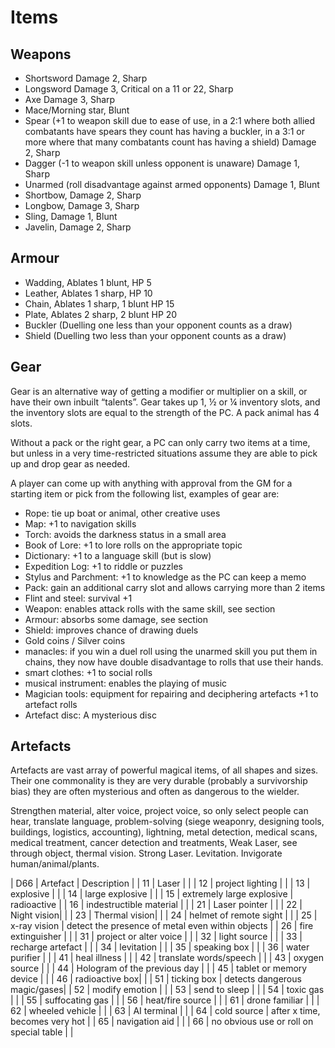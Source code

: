 # Items

## Weapons

* Shortsword Damage 2, Sharp
* Longsword Damage 3, Critical on a 11 or 22, Sharp
* Axe Damage 3, Sharp
* Mace/Morning star, Blunt
* Spear (+1 to weapon skill due to ease of use, in a 2:1 where both allied combatants have spears they count has having a buckler, in a 3:1 or more where that many combatants count has having a shield) Damage 2, Sharp
* Dagger (-1 to weapon skill unless opponent is unaware) Damage 1, Sharp
* Unarmed (roll disadvantage against armed opponents) Damage 1, Blunt
* Shortbow, Damage 2, Sharp
* Longbow, Damage 3, Sharp
* Sling, Damage 1, Blunt
* Javelin, Damage 2, Sharp

## Armour

* Wadding, Ablates 1 blunt, HP 5
* Leather, Ablates 1 sharp, HP 10
* Chain, Ablates 1 sharp, 1 blunt HP 15
* Plate, Ablates 2 sharp, 2 blunt HP 20
* Buckler (Duelling one less than your opponent counts as a draw)
* Shield (Duelling two less than your opponent counts as a draw)

## Gear

Gear is an alternative way of getting a modifier or multiplier on a skill, or have their own inbuilt “talents”. Gear takes up 1, ½ or ¼ inventory slots, and the inventory slots are equal to the strength of the PC. A pack animal has 4 slots. 

Without a pack or the right gear, a PC can only carry two items at a time, but unless in a very time-restricted situations assume they are able to pick up and drop gear as needed.

A player can come up with anything with approval from the GM for a starting item or pick from the following list, examples of gear are:

* Rope: tie up boat or animal, other creative uses
* Map: +1 to navigation skills
* Torch: avoids the darkness status in a small area
* Book of Lore: +1 to lore rolls on the appropriate topic
* Dictionary: +1 to a language skill (but is slow)
* Expedition Log: +1 to riddle or puzzles
* Stylus and Parchment: +1 to knowledge as the PC can keep a memo
* Pack: gain an additional carry slot and allows carrying more than 2 items
* Flint and steel: survival +1
* Weapon: enables attack rolls with the same skill, see section
* Armour: absorbs some damage, see section
* Shield: improves chance of drawing duels
* Gold coins / Silver coins
* manacles: if you win a duel roll using the unarmed skill you put them in chains, they now have double disadvantage to rolls that use their hands.
* smart clothes: +1 to social rolls
* musical instrument: enables the playing of music
* Magician tools: equipment for repairing and deciphering artefacts +1 to artefact rolls
* Artefact disc: A mysterious disc

## Artefacts

Artefacts are vast array of powerful magical items, of all shapes and sizes. Their one commonality is they are very
durable (probably a survivorship bias) they are often mysterious and often as dangerous to the wielder.

Strengthen material, alter voice, project voice, so only select people can hear, translate language, problem-solving (siege weaponry, designing tools, buildings, logistics, accounting), lightning, metal detection, medical scans, medical treatment, cancer detection and treatments, Weak Laser, see through object, thermal vision. Strong Laser. Levitation. Invigorate human/animal/plants.

| D66 | Artefact | Description |
| 11  | Laser    |             |
| 12  | project lighting |             |
| 13  | explosive |             |
| 14  | large explosive |             |
| 15  | extremely large explosive | radioactive |
| 16  | indestructible material |             |
| 21  | Laser pointer |             |
| 22  | Night vision|             |
| 23  | Thermal vision|             |
| 24  | helmet of remote sight |             |
| 25  | x-ray vision | detect the presence of metal even within objects |
| 26  | fire extinguisher |             |
| 31  | project or alter voice |             |
| 32  | light source |             |
| 33  | recharge artefact |             |
| 34  | levitation |             |
| 35  | speaking box |             |
| 36  | water purifier |             |
| 41  | heal illness |             |
| 42  | translate words/speech |             |
| 43  | oxygen source |             |
| 44  | Hologram of the previous day |             |
| 45  | tablet or memory device |             |
| 46  | radioactive box|             |
| 51  | ticking box | detects dangerous magic/gases|
| 52  | modify emotion |             |
| 53  | send to sleep |             |
| 54  | toxic gas |             |
| 55  | suffocating gas |             |
| 56  | heat/fire source |             |
| 61  | drone familiar |             |
| 62  | wheeled vehicle |             |
| 63  | AI terminal |             |
| 64  | cold source | after x time, becomes very hot |
| 65  | navigation aid |             |
| 66  | no obvious use or roll on special table |             |
